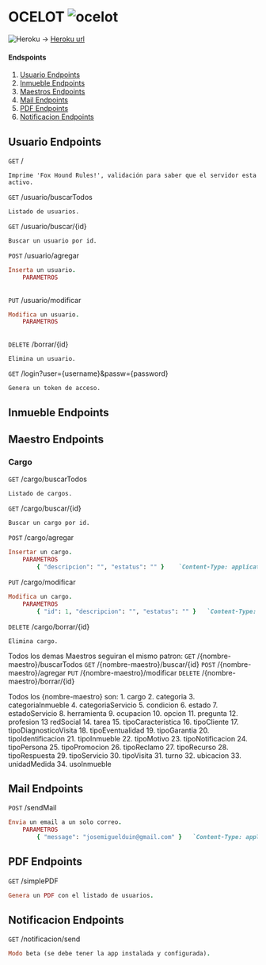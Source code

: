 # OCELOT ![ocelot](https://gitlab.com/assets/favicon-075eba76312e8421991a0c1f89a89ee81678bcde72319dd3e8047e2a47cd3a42.ico)

![Heroku](https://dashboard.heroku.com/images/static/apple-touch-icon-120x120.png) -> [Heroku url](https://fox-hound.herokuapp.com/)
    
#### Endspoints    
1. [Usuario Endpoints](README.md#usuario-endpoints)
2. [Inmueble Endpoints](README.md#inmueble-endpoints)
3. [Maestros Endpoints](README.md#maestro-endpoints)
4. [Mail Endpoints](README.md#mail-endpoints)
5. [PDF Endpoints](README.md#pdf-endpoints)
6. [Notificacion Endpoints](README.md#notificacion-endpoints)

## Usuario Endpoints

``GET`` /
```
Imprime 'Fox Hound Rules!', validación para saber que el servidor esta activo.
```

``GET`` /usuario/buscarTodos
```
Listado de usuarios.
```

``GET`` /usuario/buscar/{id}
```
Buscar un usuario por id.
```

``POST`` /usuario/agregar
```ruby
Inserta un usuario.
    PARAMETROS
        
```

``PUT`` /usuario/modificar
```ruby
Modifica un usuario.
    PARAMETROS
        
```

``DELETE`` /borrar/{id}
```
Elimina un usuario.
```

``GET`` /login?user={username}&passw={password}
```
Genera un token de acceso.
```

## Inmueble Endpoints

## Maestro Endpoints

### Cargo

``GET`` /cargo/buscarTodos
```
Listado de cargos.
```

``GET`` /cargo/buscar/{id}
```
Buscar un cargo por id.
```

``POST`` /cargo/agregar
```ruby
Insertar un cargo.
    PARAMETROS
        { "descripcion": "", "estatus": "" }    `Content-Type: application/json`
```

``PUT`` /cargo/modificar
```ruby
Modifica un cargo.
    PARAMETROS
        { "id": 1, "descripcion": "", "estatus": "" }   `Content-Type: application/json`
```

``DELETE`` /cargo/borrar/{id}
```
Elimina cargo.
```
Todos los demas Maestros seguiran el mismo patron: 
	``GET``		/{nombre-maestro}/buscarTodos
	``GET``		/{nombre-maestro}/buscar/{id}
	``POST``		/{nombre-maestro}/agregar
	``PUT``		/{nombre-maestro}/modificar
	``DELETE``	/{nombre-maestro}/borrar/{id}

Todos los {nombre-maestro} son:
	1. cargo
	2. categoria
	3. categoriaInmueble
	4. categoriaServicio
	5. condicion
	6. estado
	7. estadoServicio
	8. herramienta
	9. ocupacion
	10. opcion
	11. pregunta
	12. profesion
	13 redSocial
	14. tarea
	15. tipoCaracteristica
	16. tipoCliente
	17. tipoDiagnosticoVisita
	18. tipoEventualidad
	19. tipoGarantia
	20. tipoIdentificacion
	21. tipoInmueble
	22. tipoMotivo
	23. tipoNotificacion
	24. tipoPersona
	25. tipoPromocion
	26. tipoReclamo
	27. tipoRecurso
	28. tipoRespuesta
	29. tipoServicio
	30. tipoVisita
	31. turno
	32. ubicacion
	33. unidadMedida
	34. usoInmueble 
	
## Mail Endpoints

``POST`` /sendMail
```ruby
Envia un email a un solo correo.
    PARAMETROS
        { "message": "josemiguelduin@gmail.com" }   `Content-Type: application/json`
```

## PDF Endpoints

``GET`` /simplePDF
```ruby
Genera un PDF con el listado de usuarios.
```

## Notificacion Endpoints

``GET`` /notificacion/send
```ruby
Modo beta (se debe tener la app instalada y configurada).
```
